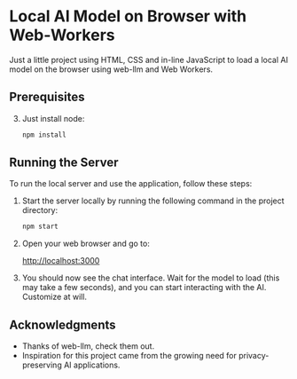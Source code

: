 # Local AI Model on Browser with Web-Workers

Just a little project using HTML, CSS and in-line JavaScript to load a local AI model on the browser using web-llm and Web Workers.

## Prerequisites


3. Just install node:

   ```bash
   npm install
   ```

## Running the Server

To run the local server and use the application, follow these steps:

1. Start the server locally by running the following command in the project directory:

   ```bash
   npm start
   ```

2. Open your web browser and go to:

   [http://localhost:3000](http://localhost:3000)

3. You should now see the chat interface. Wait for the model to load (this may take a few seconds), and you can start interacting with the AI. Customize at will.

## Acknowledgments

- Thanks of web-llm, check them out.
- Inspiration for this project came from the growing need for privacy-preserving AI applications.